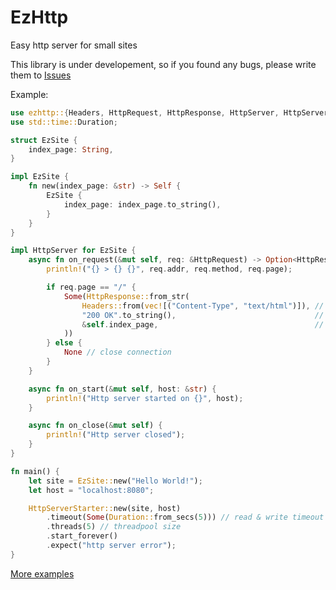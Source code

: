 # EzHttp
Easy http server for small sites

This library is under developement, so if you found any bugs, please write them to [Issues](https://github.com/MeexReay/ezhttp/issues)

Example:
```rust
use ezhttp::{Headers, HttpRequest, HttpResponse, HttpServer, HttpServerStarter};
use std::time::Duration;

struct EzSite {
    index_page: String,
}

impl EzSite {
    fn new(index_page: &str) -> Self {
        EzSite {
            index_page: index_page.to_string(),
        }
    }
}

impl HttpServer for EzSite {
    async fn on_request(&mut self, req: &HttpRequest) -> Option<HttpResponse> {
        println!("{} > {} {}", req.addr, req.method, req.page);

        if req.page == "/" {
            Some(HttpResponse::from_str(
                Headers::from(vec![("Content-Type", "text/html")]), // response headers
                "200 OK".to_string(),                               // response status code
                &self.index_page,                                   // response body
            ))
        } else {
            None // close connection
        }
    }

    async fn on_start(&mut self, host: &str) {
        println!("Http server started on {}", host);
    }

    async fn on_close(&mut self) {
        println!("Http server closed");
    }
}

fn main() {
    let site = EzSite::new("Hello World!");
    let host = "localhost:8080";

    HttpServerStarter::new(site, host)
        .timeout(Some(Duration::from_secs(5))) // read & write timeout
        .threads(5) // threadpool size
        .start_forever()
        .expect("http server error");
}
```

[More examples](https://github.com/MeexReay/ezhttp/blob/main/examples)
